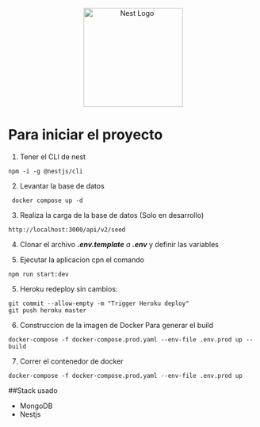 <p align="center">
  <a href="#" target="blank"><img src="https://nestjs.com/img/logo-small.svg" width="200" alt="Nest Logo" /></a>
</p>

# Para iniciar el proyecto

1. Tener el CLI de nest
```
npm -i -g @nestjs/cli
```
2. Levantar la base de datos
```
 docker compose up -d

```
3. Realiza la carga de la base de datos (Solo en desarrollo)
```
http://localhost:3000/api/v2/seed
```

4. Clonar el archivo ___.env.template__ a __.env___  y definir las variables 

5. Ejecutar la aplicacion cpn el comando
```
npm run start:dev
```
5. Heroku redeploy sin cambios:
````
git commit --allow-empty -m "Trigger Heroku deploy"
git push heroku master
````

6. Construccion de la imagen de Docker 
Para generar el build
````
docker-compose -f docker-compose.prod.yaml --env-file .env.prod up --build
````
7.  Correr el contenedor de docker

`````
docker-compose -f docker-compose.prod.yaml --env-file .env.prod up

`````


##Stack usado
* MongoDB
* Nestjs